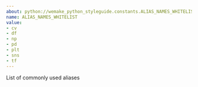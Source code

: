 ```yaml
---
about: python://wemake_python_styleguide.constants.ALIAS_NAMES_WHITELIST
name: ALIAS_NAMES_WHITELIST
value:
- cv
- df
- np
- pd
- plt
- sns
- tf
---
```


List of commonly used aliases